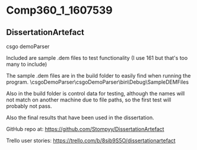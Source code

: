 # Comp360_1_1607539

## DissertationArtefact

csgo demoParser

Included are sample .dem files to test functionality (I use 161 but that's too many to include)

The sample .dem files are in the build folder to easily find when running the program. \csgoDemoParser\csgoDemoParser\bin\Debug\SampleDEMFiles 

Also in the build folder is control data for testing, although the names will not match on another machine due to file paths, so the first test will probably not pass.

Also the final results that have been used in the dissertation.

GitHub repo at: https://github.com/Stompyy/DissertationArtefact

Trello user stories: https://trello.com/b/8sib9S5O/dissertationartefact